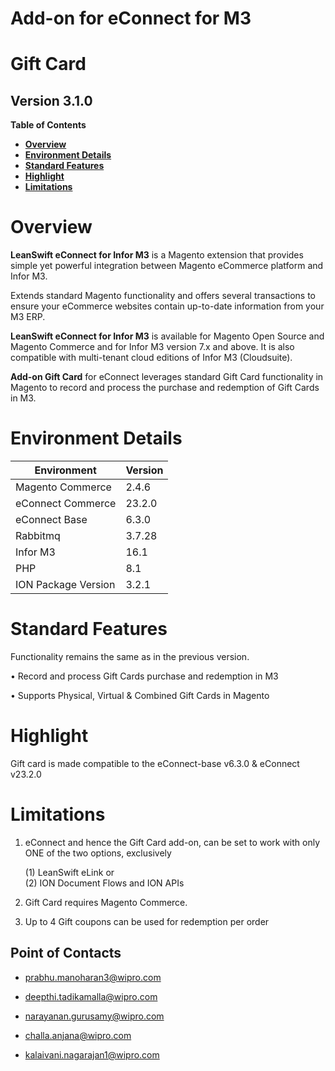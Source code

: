 # Add-on for eConnect for M3

# **Gift Card**

## **Version 3.1.0**


**Table of Contents**


- [**Overview**](#overview)
- [**Environment Details**](#environment-details)
- [**Standard Features**](#standard-features)
- [**Highlight**](#highlight)
- [**Limitations**](#limitations)

# **Overview**

 **LeanSwift eConnect for Infor M3** is a Magento extension that provides simple yet powerful integration between Magento eCommerce platform and Infor M3.

Extends standard Magento functionality and offers several transactions to ensure your eCommerce websites contain up-to-date information from your M3 ERP.

 **LeanSwift eConnect for Infor M3** is available for Magento Open Source and Magento Commerce and for Infor M3 version 7.x and above. It is also compatible with multi-tenant cloud editions of Infor M3 (Cloudsuite).

 **Add-on Gift Card** for eConnect leverages standard Gift Card functionality in Magento to record and process the purchase and redemption of Gift Cards in M3.

# **Environment Details**

| **Environment**     | **Version** |
|---------------------|-------------|
| Magento Commerce    | 2.4.6       |
| eConnect Commerce   | 23.2.0      |
| eConnect Base       | 6.3.0       |
| Rabbitmq            | 3.7.28      |
| Infor M3            | 16.1        |
| PHP                 | 8.1         |
| ION Package Version | 3.2.1       |


# **Standard Features**

Functionality remains the same as in the previous version. 

•	Record and process Gift Cards purchase and redemption in M3

•	Supports Physical, Virtual & Combined Gift Cards in Magento

# **Highlight**

Gift card is made compatible to the eConnect-base v6.3.0 & eConnect v23.2.0

# **Limitations**

1. eConnect and hence the Gift Card add-on, can be set to work with only ONE of the two options, exclusively

    (1) LeanSwift eLink or   
    (2) ION Document Flows and ION APIs
    
2.	Gift Card requires Magento Commerce.
3.	Up to 4 Gift coupons can be used for redemption per order

Point of Contacts
-----------------

-   <prabhu.manoharan3@wipro.com>

-   <deepthi.tadikamalla@wipro.com>

-   <narayanan.gurusamy@wipro.com>

-   <challa.anjana@wipro.com>

-   <kalaivani.nagarajan1@wipro.com>


